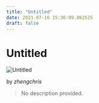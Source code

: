 ```yaml
---
title: "Untitled"
date: 2021-07-16 15:36:09.862525
draft: false
---
```


# Untitled

![Untitled](../images/74174109-e675-11eb-938f-60f262b60b65.png)

by *zhengchris*



> No description provided.